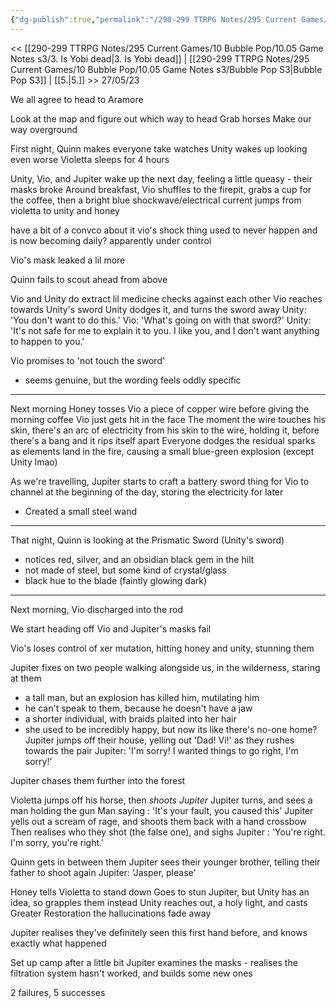 ```yaml
---
{"dg-publish":true,"permalink":"/290-299 TTRPG Notes/295 Current Games/10 Bubble Pop/10.05 Game Notes s3/4. Discussing Discharge/"}
---
```



<< [[290-299 TTRPG Notes/295 Current Games/10 Bubble Pop/10.05 Game Notes s3/3. Is Yobi dead\|3. Is Yobi dead]] | [[290-299 TTRPG Notes/295 Current Games/10 Bubble Pop/10.05 Game Notes s3/Bubble Pop S3\|Bubble Pop S3]] | [[5.\|5.]] >>
 27/05/23

We all agree to head to Aramore

Look at the map and figure out which way to head
Grab horses
Make our way overground

First night, Quinn makes everyone take watches
Unity wakes up looking even worse
Violetta sleeps for 4 hours

Unity, Vio, and Jupiter wake up the next day, feeling a little queasy - their masks broke
Around breakfast, Vio shuffles to the firepit, grabs a cup for the coffee, then a bright blue shockwave/electrical current jumps from violetta to unity and honey

have a bit of a convco about it
vio's shock thing used to never happen and is now becoming daily?
apparently under control

Vio's mask leaked a lil more

Quinn fails to scout ahead from above

Vio and Unity do extract lil medicine checks against each other
Vio reaches towards Unity's sword
Unity dodges it, and turns the sword away
Unity: 'You don't want to do this.'
Vio: 'What's going on with that sword?'
Unity: 'It's not safe for me to explain it to you. I like you, and I don't want anything to happen to you.'

Vio promises to 'not touch the sword'
- seems genuine, but the wording feels oddly specific

---

Next morning
Honey tosses Vio a piece of copper wire before giving the morning coffee
Vio just gets hit in the face
The moment the wire touches his skin, there's an arc of electricity from his skin to the wire, holding it, before there's a bang and it rips itself apart
Everyone dodges the residual sparks as elements land in the fire, causing a small blue-green explosion (except Unity lmao)

As we're travelling, Jupiter starts to craft a battery sword thing for Vio to channel at the beginning of the day, storing the electricity for later
- Created a small steel wand

---

That night, Quinn is looking at the Prismatic Sword (Unity's sword)
- notices red, silver, and an obsidian black gem in the hilt
- not made of steel, but some kind of crystal/glass
- black hue to the blade (faintly glowing dark)

---

Next morning, Vio discharged into the rod

We start heading off
Vio and Jupiter's masks fail

Vio's loses control of xer mutation, hitting honey and unity, stunning them

Jupiter fixes on two people walking alongside us, in the wilderness, staring at them
- a tall man, but an explosion has killed him, mutilating him
- he can't speak to them, because he doesn't have a jaw
- a shorter individual, with braids plaited into her hair
- she used to be incredibly happy, but now its like there's no-one home?
Jupiter jumps off their house, yelling out 'Dad! Vi!' as they rushes towards the pair
Jupiter: 'I'm sorry! I wanted things to go right, I'm sorry!'

Jupiter chases them further into the forest

Violetta jumps off his horse, then *shoots Jupiter*
Jupiter turns, and sees a man holding the gun
Man saying : 'It's your fault, you caused this'
Jupiter yells out a scream of rage, and shoots them back with a hand crossbow
Then realises who they shot (the false one), and sighs
Jupiter : 'You're right. I'm sorry, you're right.'

Quinn gets in between them
Jupiter sees their younger brother, telling their father to shoot again
Jupiter: 'Jasper, please'

Honey tells Violetta to stand down
Goes to stun Jupiter, but Unity has an idea, so grapples them instead
Unity reaches out, a holy light, and casts Greater Restoration
the hallucinations fade away

Jupiter realises they've definitely seen this first hand before, and knows exactly what happened

Set up camp after a little bit
Jupiter examines the masks - realises the filtration system hasn't worked, and builds some new ones

2 failures, 5 successes